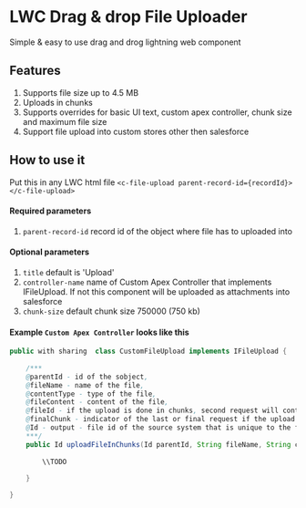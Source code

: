# LWC Drag & drop File Uploader

Simple & easy to use drag and drog lightning web component 

## Features

1. Supports file size up to 4.5 MB
2. Uploads in chunks 
3. Supports overrides for basic UI text, custom apex controller, chunk size and maximum file size
4. Support file upload into custom stores other then salesforce  

## How to use it

Put this in any LWC html file
`<c-file-upload parent-record-id={recordId}></c-file-upload>`

#### Required parameters

1. `parent-record-id` record id of the object where file has to uploaded into

#### Optional parameters
1. `title` default is 'Upload' 
2. `controller-name` name  of Custom Apex Controller that implements IFileUpload. If not this component will be uploaded as attachments into salesforce
3. `chunk-size` default chunk size 750000 (750 kb)



#### Example `Custom Apex Controller` looks like this 



```java
public with sharing  class CustomFileUpload implements IFileUpload {
    
    /***
    @parentId - id of the sobject,
    @fileName - name of the file,
    @contentType - type of the file,
    @fileContent - content of the file,
    @fileId - if the upload is done in chunks, second request will contain the id of the first request response. first request will be always be '' or null
    @finalChunk - indicator of the last or final request if the upload is happening in batch/chunks
    @Id - output - file id of the source system that is unique to the file
    ***/
    public Id uploadFileInChunks(Id parentId, String fileName, String contentType, String fileContent, String fileId, Boolean finalChunk) {
        
        \\TODO 
        
    }

}
```

